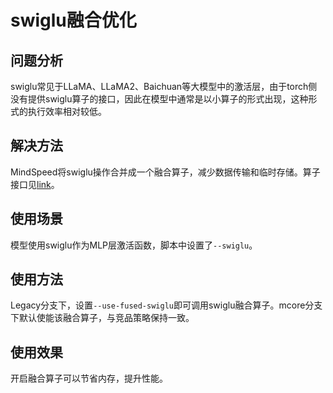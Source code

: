 # swiglu融合优化

## 问题分析
swiglu常见于LLaMA、LLaMA2、Baichuan等大模型中的激活层，由于torch侧没有提供swiglu算子的接口，因此在模型中通常是以小算子的形式出现，这种形式的执行效率相对较低。

## 解决方法
MindSpeed将swiglu操作合并成一个融合算子，减少数据传输和临时存储。算子接口见[link](../ops/swiglu.md)。

## 使用场景
模型使用swiglu作为MLP层激活函数，脚本中设置了`--swiglu`。

## 使用方法
Legacy分支下，设置`--use-fused-swiglu`即可调用swiglu融合算子。mcore分支下默认使能该融合算子，与竞品策略保持一致。
## 使用效果
开启融合算子可以节省内存，提升性能。
